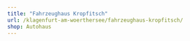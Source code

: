 ```yaml
---
title: "Fahrzeughaus Kropfitsch"
url: /klagenfurt-am-woerthersee/fahrzeughaus-kropfitsch/
shop: Autohaus
---
```

